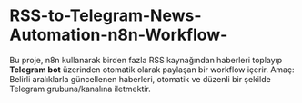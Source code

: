 # RSS-to-Telegram-News-Automation-n8n-Workflow-
Bu proje, n8n kullanarak birden fazla RSS kaynağından haberleri toplayıp **Telegram bot** üzerinden otomatik olarak paylaşan bir workflow içerir.   Amaç: Belirli aralıklarla güncellenen haberleri, otomatik ve düzenli bir şekilde Telegram grubuna/kanalına iletmektir.
